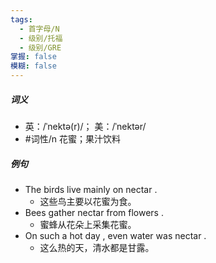 ```yaml
---
tags:
  - 首字母/N
  - 级别/托福
  - 级别/GRE
掌握: false
模糊: false
---
```

##### 词义
- 英：/ˈnektə(r)/； 美：/ˈnektər/
- #词性/n  花蜜；果汁饮料
##### 例句
- The birds live mainly on nectar .
	- 这些鸟主要以花蜜为食。
- Bees gather nectar from flowers .
	- 蜜蜂从花朵上采集花蜜。
- On such a hot day , even water was nectar .
	- 这么热的天，清水都是甘露。
